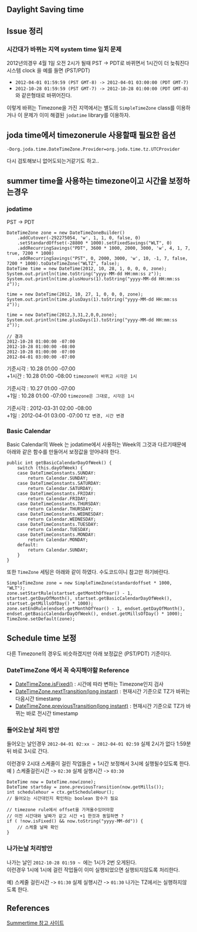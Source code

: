 ## Daylight Saving time 


## Issue 정리 

### 시간대가 바뀌는 지역 system time 일치 문제 

2012년의경우 4월 1일 오전 2시가 될때 PST -> PDT로 바뀌면서 1시간이 더 늦춰진다 
시스템 clock 을 예를 들면  (PST/PDT) 

* `2012-04-01 01:59:59 (PST GMT-8) -> 2012-04-01 03:00:00 (PDT GMT-7)`   
* `2012-10-28 01:59:59 (PST GMT-7) -> 2012-10-28 01:00:00 (PDT GMT-8)`   
와 같은형태로 바뀌어진다. 

이렇게 바뀌는 Timezone을 가진 지역에서는 별도의 `SimpleTimeZone` class를 이용하거나 이 문제가 이미 해결된 `jodatime` library를 이용하자.


 

## joda time에서 timezonerule 사용할때 필요한 옵션 

	-Dorg.joda.time.DateTimeZone.Provider=org.joda.time.tz.UTCProvider

다시 검토해보니 없어도되는거같기도 하고..

## summer time을 사용하는 timezone이고 시간을 보정하는경우 

### jodatime 

PST -> PDT 

	DateTimeZone zone = new DateTimeZoneBuilder()
		.addCutover(-292275054, 'w', 1, 1, 0, false, 0)
		.setStandardOffset(-28800 * 1000).setFixedSavings("WLT", 0)
		.addRecurringSavings("PDT", 3600 * 1000, 2000, 3000, 'w', 4, 1, 7, true, 7200 * 1000)
		.addRecurringSavings("PST", 0, 2000, 3000, 'w', 10, -1, 7, false, 7200 * 1000).toDateTimeZone("WLTZ", false);
	DateTime time = new DateTime(2012, 10, 28, 1, 0, 0, 0, zone);
	System.out.println(time.toString("yyyy-MM-dd HH:mm:ss z"));
	System.out.println(time.plusHours(1).toString("yyyy-MM-dd HH:mm:ss z"));
	
	time = new DateTime(2012, 10, 27, 1, 0, 0, 0, zone);
	System.out.println(time.plusDays(1).toString("yyyy-MM-dd HH:mm:ss z"));
	
	time = new DateTime(2012,3,31,2,0,0,zone);
	System.out.println(time.plusDays(1).toString("yyyy-MM-dd HH:mm:ss z"));
	
	// 결과 
	2012-10-28 01:00:00 -07:00
	2012-10-28 01:00:00 -08:00
	2012-10-28 01:00:00 -07:00
	2012-04-01 03:00:00 -07:00

기준시각 : 10.28 01:00 -07:00   
+1시간 : 10.28 01:00 -08:00 `timezone이 바뀌고 시각은 1시` 

기준시각 : 10.27 01:00 -07:00  
+1일 : 10.28 01:00 -07:00 `timezone은 그대로, 시각은 1시`

기준시각 : 2012-03-31 02:00 -08:00  
+1일 : 2012-04-01 03:00 -07:00 `TZ 변경, 시간 변경`  

### Basic Calendar 

Basic Calendar의 Week 는 jodatime에서 사용하는 Week의 그것과 다르기때문에 아래와 같은 함수를 만들어서 보정값을 얻어내야 한다. 

	public int getBasicCalendarDayOfWeek() {
		switch (this.dayOfWeek) {
		case DateTimeConstants.SUNDAY:
			return Calendar.SUNDAY;
		case DateTimeConstants.SATURDAY:
			return Calendar.SATURDAY;
		case DateTimeConstants.FRIDAY:
			return Calendar.FRIDAY;
		case DateTimeConstants.THURSDAY:
			return Calendar.THURSDAY;
		case DateTimeConstants.WEDNESDAY:
			return Calendar.WEDNESDAY;
		case DateTimeConstants.TUESDAY:
			return Calendar.TUESDAY;
		case DateTimeConstants.MONDAY:
			return Calendar.MONDAY;
		default:
			return Calendar.SUNDAY;
		}
	}

또한 `TimeZone` 세팅은 아래와 같이 하였다. 수도코드이니 참고만 하기바란다.

	SimpleTimeZone zone = new SimpleTimeZone(standardoffset * 1000, "WLT");
	zone.setStartRule(startset.getMonthOfYear() - 1, startset.getDayOfMonth(), startset.getBasicCalendarDayOfWeek(), startset.getMillsOfDay() * 1000);
	zone.setEndRule(endset.getMonthOfYear() - 1, endset.getDayOfMonth(), endset.getBasicCalendarDayOfWeek(), endset.getMillsOfDay() * 1000);
	TimeZone.setDefault(zone);

## Schedule time 보정 

다른 Timezone의 경우도 비슷하겠지만 아래 보정값은 (PST/PDT) 기준이다. 

### DateTimeZone 에서 꼭 숙지해야할 Reference 

* [DateTimeZone.isFixed()](http://joda-time.sourceforge.net/api-release/src-html/org/joda/time/DateTimeZone.html#line.1202) : 시간에 따라 변하는 Timezone인지 검사 
* [DateTimeZone.nextTransition(long instant)](http://joda-time.sourceforge.net/api-release/src-html/org/joda/time/DateTimeZone.html#line.1212) : 현재시간 기준으로 TZ가 바뀌는 다음시간 timestamp
* [DateTimeZone.previousTransition(long instant)](http://joda-time.sourceforge.net/api-release/src-html/org/joda/time/DateTimeZone.html#line.1222) : 현재시간 기준으로 TZ가 바뀌는 바로 전시간 timestamp

### 들어오는날 처리 방안 
들어오는 날인경우 `2012-04-01 02:xx ~ 2012-04-01 02:59` 실제 2시가 없다 1:59분 뒤 바로 3시로 간다. 

이런경우 2시대 스케줄이 걸린 작업들은 + 1시간 보정해서 3시에 실행될수있도록 한다.   
예 ) 스케줄걸린시간 -> `02:30`  실제 실행시간 -> `03:30`
 
	DateTime now = DateTime.now(zone);
	DateTime startday = zone.previousTransition(now.getMills());
	int schedulehour = ctx.getScheduleHour();
	// 들어오는 시간대인지 확인하는 boolean 함수가 필요 
	
	// timezone rule에서 offset을 가져올수있어야함
	// 이전 시간대와 날짜가 같고 시간 +1 한것과 동일하면 ? 
	if ( !now.isFixed() && now.toString("yyyy-MM-dd")) {
		// 스케줄 날짜 확인
	}
	
### 나가는날 처리방안 

나가는 날인 `2012-10-28 01:59 ~ `에는 1시가 2번 오게된다.   
이런경우 1시에 1시에 걸린 작업들이 이미 실행되었으면 실행되지않도록 처리한다. 

예) 스케줄 걸린시간 -> `01:30` 실제 실행시간 -> `01:30` 나가는 TZ에서는 실행하지않도록 한다.


## References

[Summertime 참고 사이트](http://www.timeanddate.com/time/dst/events.html)

